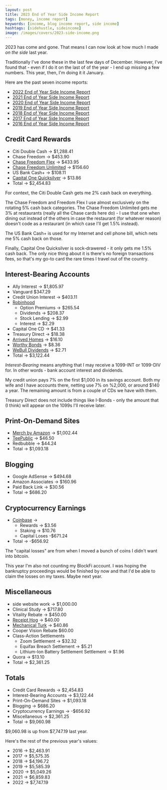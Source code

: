 ```yaml
---
layout: post
title: 2023 End of Year Side Income Report
tags: [money, income report]
keywords: [income, blog income report, side income]
hashtags: [sidehustle, sideincome]
image: /images/covers/2023-side-income.png
---
```


2023 has come and gone. That means I can now look at how much I made *on the side* last year.

Traditionally I've done these in the last few days of December. However, I've found that - even if I do it on the last of of the year - I end up missing a few numbers. This year, then, I'm doing it it January.

Here are the past seven income reports:

* [2022 End of Year Side Income Report](https://www.joehxblog.com/2022-end-of-year-side-income-report/)
* [2021 End of Year Side Income Report](https://www.joehxblog.com/2021-end-of-year-side-income-report/)
* [2020 End of Year Side Income Report](https://www.joehxblog.com/2020-end-of-year-side-income-report/)
* [2019 End of Year Side Income Report](https://www.joehxblog.com/2019-end-of-year-side-income-report/)
* [2018 End of Year Side Income Report](https://www.joehxblog.com/2018-end-of-year-side-income-report/)
* [2017 End of Year Side Income Report](https://www.joehxblog.com/2017-end-of-year-side-income-report/)
* [2016 End of Year Side Income Report](https://www.joehxblog.com/2016-end-of-year-side-income-report/)

## Credit Card Rewards

* Citi Double Cash &rarr; $1,288.41
* Chase Freedom &rarr; $453.90
* [Chase Freedom Flex](https://www.joehxblog.com/chase-freedom/) &rarr; $433.95
* [Chase Freedom Unlimited](https://www.joehxblog.com/chase-freedom-unlimited/) &rarr; $156.60
* US Bank Cash+ &rarr; $108.11
* [Capital One Quicksilver](https://www.joehxblog.com/capital-one-quicksilver/) &rarr; $13.86
* Total &rarr; $2,454.83

For context, the Citi Double Cash gets me 2% cash back on everything.

The Chase Freedom and Freedom Flex I use almost exclusively on the rotating 5% cash back categories. The Chase Freedom Unlimited gets me 3% at restaurants (really all the Chase cards here do) - I use that one when dining out instead of the others in case the restaurant (for whatever reason) doesn't code as a restaurant (in which case I'll get 1.5% instead).

The US Bank Cash+ is used for my Internet and cell phone bill, which nets me 5% cash back on those.

Finally, Capital One Quicksilver is sock-drawered - it only gets me 1.5% cash back. The only nice thing about it is there's no foreign transactions fees, so that's my go-to card the rare times I travel out of the country.

## Interest-Bearing Accounts

* Ally Interest &rarr;  $1,805.97
* Vanguard $347.29
* Credit Union Interest &rarr; $403.11
* [Robinhood](https://www.joehxblog.com/robinhood/)
  * Option Premiums &rarr; $265.54
  * Dividends &rarr; $208.37
  * Stock Lending &rarr; $2.99
  * Interest &rarr; $2.29
* Capital One CD &rarr; $41.33
* Treasury Direct &rarr; $18.38
* [Arrived Homes](https://arrivedhomes.com/) &rarr; $16.10
* [Worthy Bonds](https://www.joehxblog.com/worthybonds/) &rarr; $8.36
* [WeBull Dividends](https://www.joehxblog.com/webull/) &rarr; $2.71
* Total &rarr; $3,122.44

*Interest-Bearing* means anything that I may receive a 1099-INT or 1099-DIV for. In other words - bank account interest and dividends.

My credit union pays 7% on the first $1,000 in its savings account. Both my wife and I have accounts there, netting use 7% on %2,000, or around $140 a year. The remaining amount is from a couple of CDs we have with them.

Treasury Direct does not include things like I-Bonds - only the amount that (I think) will appear on the 1099s I'll receive later.

## Print-On-Demand Sites

* [Merch by Amazon](https://www.amazon.com/s?k=%22joehx%22&i=fashion&tag=hendrixjoseph-20) &rarr; $1,002.44
* [TeePublic](https://www.joehxblog.com/teepublic/) &rarr; $46.50
* Redbubble &rarr; $44.24
* Total &rarr; $1,093.18

## Blogging

* Google AdSense &rarr; $494.68
* Amazon Associates &rarr; $160.96
* Paid Back Link &rarr; $30.56
* Total &rarr; $686.20

## Cryptocurrency Earnings

* [Coinbase](https://www.joehxblog.com/coinbase/) &rarr;
  * Rewards &rarr; $3.56
  * Staking &rarr; $10.76
  * Capital Loses -$671.24
* Total &rarr; -$656.92

The "capital losses" are from when I moved a bunch of coins I didn't want into bitcoin.

This year I'm also not counting my BlockFi account. I was hoping the bankruptcy proceedings would be finished by now and that I'd be able to claim the losses on my taxes. Maybe next year.

## Miscellaneous

* side website work &rarr; $1,000.00
* Clinical Study &rarr; $717.80
* Vitality Rebate &rarr; $450.00
* [Receipt Hog](https://www.joehxblog.com/receipt-hog/) &rarr; $40.00
* [Mechanical Turk](https://www.mturk.com/) &rarr; $40.86
* Cooper Vision Rebate $60.00
* Class-Action Settlements
  * Zoom Settlement &rarr; $32.32
  * Equifax Breach Settlement &rarr; $5.21
  * Lithium-Ion Battery Settlement Settlement &rarr; $1.96
* Quora &rarr; $13.10
* Total &rarr; $2,361.25

## Totals

* Credit Card Rewards &rarr; $2,454.83
* Interest-Bearing Accounts &rarr; $3,122.44
* Print-On-Demand Sites &rarr; $1,093.18
* Blogging &rarr; $686.20
* Cryptocurrency Earnings &rarr; -$656.92
* Miscellaneous &rarr; $2,361.25
* Total &rarr; $9,060.98

$9,060.98 is up from $7,747.19 last year.

Here's the rest of the previous year's values:

* 2016 &rarr; $2,463.91
* 2017 &rarr; $5,575.35
* 2018 &rarr; $4,196.72
* 2019 &rarr; $5,585.39
* 2020 &rarr; $5,049.26
* 2021 &rarr; $6,859.83
* 2022 &rarr; $7,747.19
